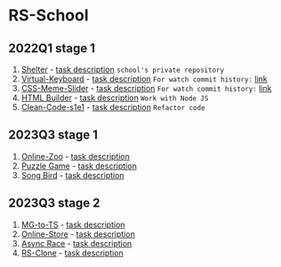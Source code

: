 # RS-School

## 2022Q1 stage 1
1. [Shelter](https://timothy7310.github.io/RS-School/shelter/index.html) - [task description](https://github.com/rolling-scopes-school/tasks/blob/master/stage1/stream1/shelter/README.md) `school's private repository`
2. [Virtual-Keyboard](https://timothy7310.github.io/RS-School/virtual-keyboard/index.html) - [task description](https://github.com/rolling-scopes-school/tasks/blob/master/tasks/virtual-keyboard/virtual-keyboard-ru.md) `For watch commit history:` [link](https://github.com/Timothy7310/virtual-keyboard)
3. [CSS-Meme-Slider](https://timothy7310.github.io/RS-School/cssMemSlider/index.html) - [task description](https://github.com/rolling-scopes-school/tasks/tree/master/tasks/css-meme-slider) `For watch commit history:` [link](https://github.com/Timothy7310/cssMemSlider)
4. [HTML Builder](https://github.com/Timothy7310/HTML-builder) - [task description](https://github.com/rolling-scopes-school/tasks/tree/master/stage1/modules/html-builder) `Work with Node JS`
5. [Clean-Code-s1e1](https://github.com/Timothy7310/clean-code-s1e1/tree/clean-code-s1e1) - [task description](https://github.com/rolling-scopes-school/tasks/blob/master/stage1/modules/clean-code/clean-code-s1e1.md) `Refactor code`

## 2023Q3 stage 1
1. [Online-Zoo]() - [task description](https://github.com/rolling-scopes-school/tasks/blob/master/stage1/stream2/online-zoo/README.md)
2. [Puzzle Game]() - [task description](https://github.com/rolling-scopes-school/tasks/blob/master/tasks/stage-1/dom-api/codejam-the-gem-puzzle.md)
3. [Song Bird]() - [task description](https://github.com/rolling-scopes-school/tasks/blob/master/tasks/songbird/songbird-2022q3.md)

## 2023Q3 stage 2
1. [MG-to-TS]() - [task description]()
2. [Online-Store]() - [task description](https://github.com/rolling-scopes-school/tasks/tree/master/tasks/online-store-team)
3. [Async Race]() - [task description](https://github.com/rolling-scopes-school/tasks/blob/master/tasks/async-race.md#cross-check)
4. [RS-Clone]() - [task description](https://github.com/rolling-scopes-school/tasks/blob/master/tasks/rsclone/rsclone.md)

